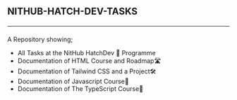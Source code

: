 ## NITHUB-HATCH-DEV-TASKS <hr>
A Repository showing;
* All Tasks at the NitHub HatchDev 🐣 Programme
* Documentation of HTML Course and Roadmap🛣️
* Documentation of Tailwind CSS and a Project🛠️
* Documentation of Javascript Course📝
* Documentation of The TypeScript Course🔑
